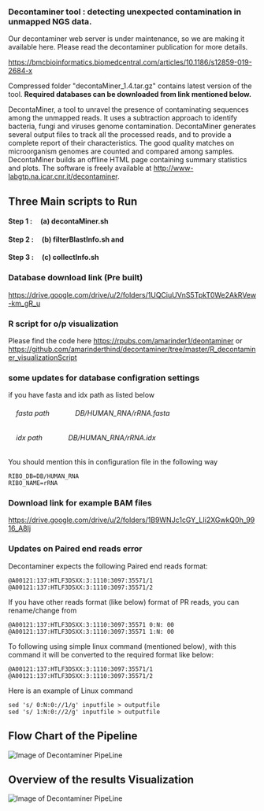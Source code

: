 ### Decontaminer tool : detecting unexpected contamination in unmapped NGS data.

Our decontaminer web server is under maintenance, so we are making it available here. Please read the decontaminer publication for more details.

https://bmcbioinformatics.biomedcentral.com/articles/10.1186/s12859-019-2684-x

Compressed folder "decontaMiner_1.4.tar.gz" contains latest version of the tool. **Required databases can be downloaded from link mentioned below.**   

DecontaMiner, a tool to unravel the presence of contaminating sequences among the unmapped reads. It uses a subtraction approach to identify bacteria, fungi and viruses genome contamination. DecontaMiner generates several output files to track all the processed reads, and to provide a complete report of their characteristics. The good quality matches on microorganism genomes are counted and compared among samples. DecontaMiner builds an offline HTML page containing summary statistics and plots. The software is freely available at http://www-labgtp.na.icar.cnr.it/decontaminer.

## Three Main scripts to Run

#### Step 1 : &nbsp;&nbsp;&nbsp; (a) decontaMiner.sh 
#### Step 2 : &nbsp;&nbsp;&nbsp; (b) filterBlastInfo.sh and
#### Step 3 : &nbsp;&nbsp;&nbsp; (c) collectInfo.sh

### Database download link (Pre built)
https://drive.google.com/drive/u/2/folders/1UQCiuUVnS5TpkT0We2AkRVew-km_gR_u

### R script for o/p visualization 

Please find the code here https://rpubs.com/amarinder1/deontaminer or https://github.com/amarinderthind/decontaminer/tree/master/R_decontaminer_visualizationScript

### some updates for database configration settings 

if you have fasta and idx path as listed below

###### &nbsp;&nbsp;&nbsp; fasta path  &nbsp;&nbsp;&nbsp; `    `       DB/HUMAN_RNA/rRNA.fasta
###### &nbsp;&nbsp;&nbsp; idx path    &nbsp;&nbsp;&nbsp; `    `       DB/HUMAN_RNA/rRNA.idx

You should mention this in configuration file in the following way 
```
RIBO_DB=DB/HUMAN_RNA
RIBO_NAME=rRNA
```
### Download link for example BAM files
https://drive.google.com/drive/u/2/folders/1B9WNJc1cGY_LIi2XGwkQ0h_9916_A8Ij 


### Updates on Paired end reads error

Decontaminer expects the following Paired end reads format:

```
@A00121:137:HTLF3DSXX:3:1110:3097:35571/1
@A00121:137:HTLF3DSXX:3:1110:3097:35571/2
```
If you have other reads format (like below) format of PR reads, you can rename/change from 

```
@A00121:137:HTLF3DSXX:3:1110:3097:35571 0:N: 00
@A00121:137:HTLF3DSXX:3:1110:3097:35571 1:N: 00
```
To following using simple linux command (mentioned below), with this command it will be converted to the required format like below:
```
@A00121:137:HTLF3DSXX:3:1110:3097:35571/1
@A00121:137:HTLF3DSXX:3:1110:3097:35571/2
```
Here is an example of Linux command 
```
sed 's/ 0:N:0://1/g' inputfile > outputfile
sed 's/ 1:N:0://2/g' inputfile > outputfile
```

## Flow Chart of the Pipeline

![Image of Decontaminer PipeLine](https://media.springernature.com/full/springer-static/image/art%3A10.1186%2Fs12859-019-2684-x/MediaObjects/12859_2019_2684_Fig1_HTML.png?as=webp)

## Overview of the results Visualization 

![Image of Decontaminer PipeLine](https://media.springernature.com/full/springer-static/image/art%3A10.1186%2Fs12859-019-2684-x/MediaObjects/12859_2019_2684_Fig5_HTML.png?as=webp)
